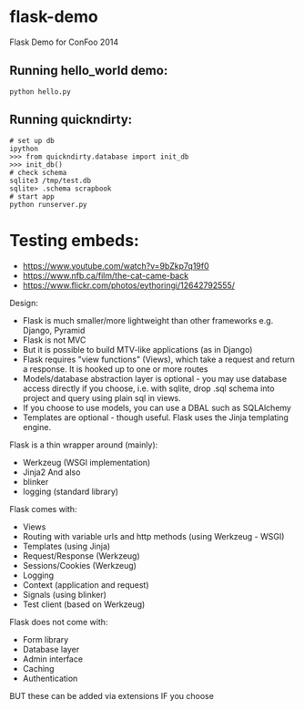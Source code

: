 flask-demo
==========

Flask Demo for ConFoo 2014

Running hello_world demo:
-------------------------

    python hello.py

Running quickndirty:
--------------------

    # set up db
    ipython
    >>> from quickndirty.database import init_db
    >>> init_db()
    # check schema
    sqlite3 /tmp/test.db
    sqlite> .schema scrapbook
    # start app
    python runserver.py

Testing embeds:
===============

 * https://www.youtube.com/watch?v=9bZkp7q19f0
 * https://www.nfb.ca/film/the-cat-came-back
 * https://www.flickr.com/photos/eythoringi/12642792555/


Design:

- Flask is much smaller/more lightweight than other frameworks e.g. Django, Pyramid
- Flask is not MVC 
- But it is possible to build MTV-like applications (as in Django)
- Flask requires "view functions" (Views), which take a request and return a response. It is hooked up to one or more routes
- Models/database abstraction layer is optional - you may use database access directly if you choose, i.e. with sqlite, drop .sql schema into project and query using plain sql in views.
- If you choose to use models, you can use a DBAL such as SQLAlchemy
- Templates are optional - though useful. Flask uses the Jinja templating engine.


Flask is a thin wrapper around (mainly):
- Werkzeug (WSGI implementation)
- Jinja2
And also
- blinker
- logging (standard library)


Flask comes with:
- Views
- Routing with variable urls and http methods (using Werkzeug - WSGI)
- Templates (using Jinja)
- Request/Response (Werkzeug)
- Sessions/Cookies (Werkzeug)
- Logging
- Context (application and request)
- Signals (using blinker)
- Test client (based on Werkzeug)

Flask does not come with:
- Form library
- Database layer
- Admin interface
- Caching
- Authentication


BUT these can be added via extensions IF you choose

